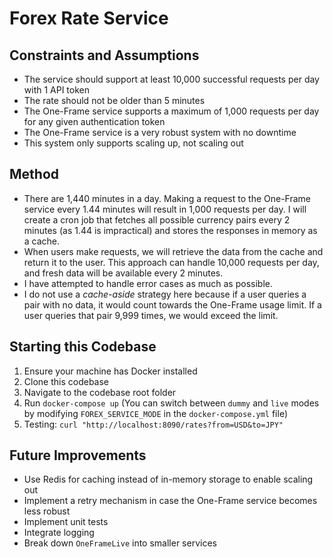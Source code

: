 # Forex Rate Service

## Constraints and Assumptions
- The service should support at least 10,000 successful requests per day with 1 API token
- The rate should not be older than 5 minutes
- The One-Frame service supports a maximum of 1,000 requests per day for any given authentication token
- The One-Frame service is a very robust system with no downtime
- This system only supports scaling up, not scaling out

## Method
- There are 1,440 minutes in a day. Making a request to the One-Frame service every 1.44 minutes will result in 1,000 requests per day. I will create a cron job that fetches all possible currency pairs every 2 minutes (as 1.44 is impractical) and stores the responses in memory as a cache.
- When users make requests, we will retrieve the data from the cache and return it to the user. This approach can handle 10,000 requests per day, and fresh data will be available every 2 minutes.
- I have attempted to handle error cases as much as possible.
- I do not use a *cache-aside* strategy here because if a user queries a pair with no data, it would count towards the One-Frame usage limit. If a user queries that pair 9,999 times, we would exceed the limit.

## Starting this Codebase
1. Ensure your machine has Docker installed
2. Clone this codebase
3. Navigate to the codebase root folder
4. Run `docker-compose up` (You can switch between `dummy` and `live` modes by modifying `FOREX_SERVICE_MODE` in the `docker-compose.yml` file)
5. Testing: `curl "http://localhost:8090/rates?from=USD&to=JPY"`

## Future Improvements
- Use Redis for caching instead of in-memory storage to enable scaling out
- Implement a retry mechanism in case the One-Frame service becomes less robust
- Implement unit tests
- Integrate logging
- Break down `OneFrameLive` into smaller services
